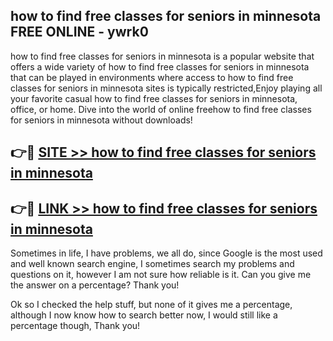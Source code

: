 ## how to find free classes for seniors in minnesota FREE ONLINE - ywrk0

how to find free classes for seniors in minnesota is a popular website that offers a wide variety of how to find free classes for seniors in minnesota that can be played in environments where access to how to find free classes for seniors in minnesota sites is typically restricted,Enjoy playing all your favorite casual how to find free classes for seniors in minnesota, office, or home. Dive into the world of online freehow to find free classes for seniors in minnesota without downloads!

## 👉🔴 [SITE >> how to find free classes for seniors in minnesota](http://news.freeplayer.one?title=how_to_find_free_classes_for_seniors_in_minnesota&ref=FRRE)

## 👉🔴 [LINK >> how to find free classes for seniors in minnesota](http://news.freeplayer.one?title=how_to_find_free_classes_for_seniors_in_minnesota&ref=FREE)

Sometimes in life, I have problems, we all do, since Google is the most used and well known search engine, I sometimes search my problems and questions on it, however I am not sure how reliable is it. Can you give me the answer on a percentage? Thank you!

Ok so I checked the help stuff, but none of it gives me a percentage, although I now know how to search better now, I would still like a percentage though, Thank you!